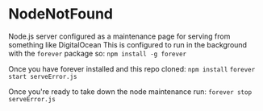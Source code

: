 # NodeNotFound
Node.js server configured as a maintenance page for serving from something like DigitalOcean
This is configured to run in the background with the `forever` package so:
`npm install -g forever`

Once you have forever installed and this repo cloned:
`npm install`
`forever start serveError.js`

Once you're ready to take down the node maintenance run:
`forever stop serveError.js`
